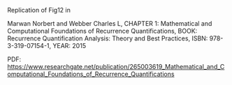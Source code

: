 
Replication of Fig12 in 

Marwan Norbert and Webber Charles L, 
CHAPTER 1: Mathematical and Computational Foundations of Recurrence Quantifications, 
BOOK: Recurrence Quantification Analysis: 
Theory and Best Practices, 
ISBN: 978-3-319-07154-1, YEAR: 2015 

PDF: https://www.researchgate.net/publication/265003619_Mathematical_and_Computational_Foundations_of_Recurrence_Quantifications



